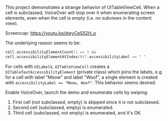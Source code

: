 This project demonstrates a strange behavior of UITableViewCell.
When a cell is subclassed, VoiceOver will stop over it when enumerating screen elements,
even when the cell is empty (i.e. no subviews in the content view).

Screencap:
https://youtu.be/dwyCeS52H_o

The underlying reason seems to be:
```swift
cell.accessibilityElementCount() == 1 &&
cell.accessibilityElementAtIndex(0)?.accessibilityLabel == " "
```

For cells with `UILabel`s, `UITableViewCell` creates a `UITableTextAccessibilityElement` (private class)
which joins the labels, e.g. for a cell with label "Meow" and label "Woof", a single element is created
with `accessibilityLabel == "Meow, Woof"`. This behavior seems desired.

Enable VoiceOver, launch the demo and enumerate cells by swiping:

1. First cell (not subclassed, empty) is skipped since it is not subclassed.
1. Second cell (subclassed, empty) is enumerated.
1. Third cell (subclassed, not empty) is enumerated, and it's OK.
